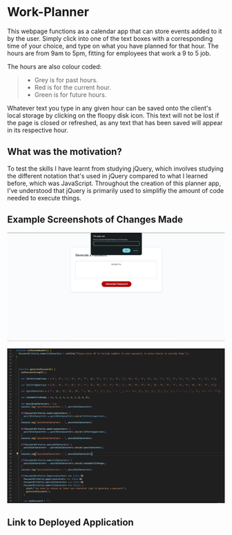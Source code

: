 # Work-Planner
This webpage functions as a calendar app that can store events added to it by the user. Simply click into one of the text boxes with a corresponding time of your choice,
and type on what you have planned for that hour. The hours are from 9am to 5pm, fitting for employees that work a 9 to 5 job.

The hours are also colour coded:
>
>- Grey is for past hours.
>- Red is for the current hour.
>- Green is for future hours.

Whatever text you type in any given hour can be saved onto the client's local storage by clicking on the floopy disk icon. This text will not be lost if the page is closed or
refreshed, as any text that has been saved will appear in its respective hour.

## What was the motivation?
To test the skills I have learnt from studying jQuery, which involves studying the different notation that's used in jQuery compared to what I learned before, which was
JavaScript. Throughout the creation of this planner app, I've understood that jQuery is primarily used to simplifiy the amount of code needed to execute things.

## Example Screenshots of Changes Made

![alt text](https://github.com/AnthonyBonanno/Password-Generator/blob/main/assets/images/Capture.PNG)

![alt text](https://github.com/AnthonyBonanno/Password-Generator/blob/main/assets/images/Capture1.PNG)

## Link to Deployed Application